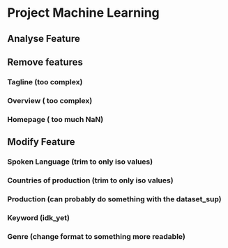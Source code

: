 # Project Machine Learning 

## Analyse Feature
## Remove features 
### Tagline (too complex)
### Overview ( too complex)
### Homepage ( too much NaN)

## Modify Feature
### Spoken Language (trim to only iso values)
### Countries of production (trim to only iso values)
### Production (can probably do something with the dataset_sup)
### Keyword (idk_yet)
### Genre (change format to something more readable)
